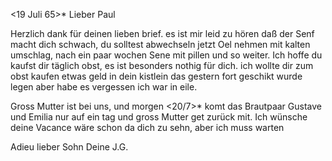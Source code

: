  <19 Juli 65>*
Lieber Paul

Herzlich dank für deinen lieben brief. es ist mir leid zu hören daß der Senf macht dich schwach, du solltest abwechseln jetzt Oel nehmen mit kalten umschlag, nach ein paar wochen Sene mit pillen und so weiter. Ich hoffe du kaufst dir täglich obst, es ist besonders nothig für dich. ich wollte dir zum obst kaufen etwas geld in dein kistlein das gestern fort geschikt wurde legen aber habe es vergessen ich war in eile.

Gross Mutter ist bei uns, und morgen <20/7>* komt das Brautpaar Gustave und Emilia nur auf ein tag und gross Mutter get zurück mit. Ich wünsche deine Vacance wäre schon da dich zu sehn, aber ich muss warten

 Adieu lieber Sohn
 Deine J.G.

